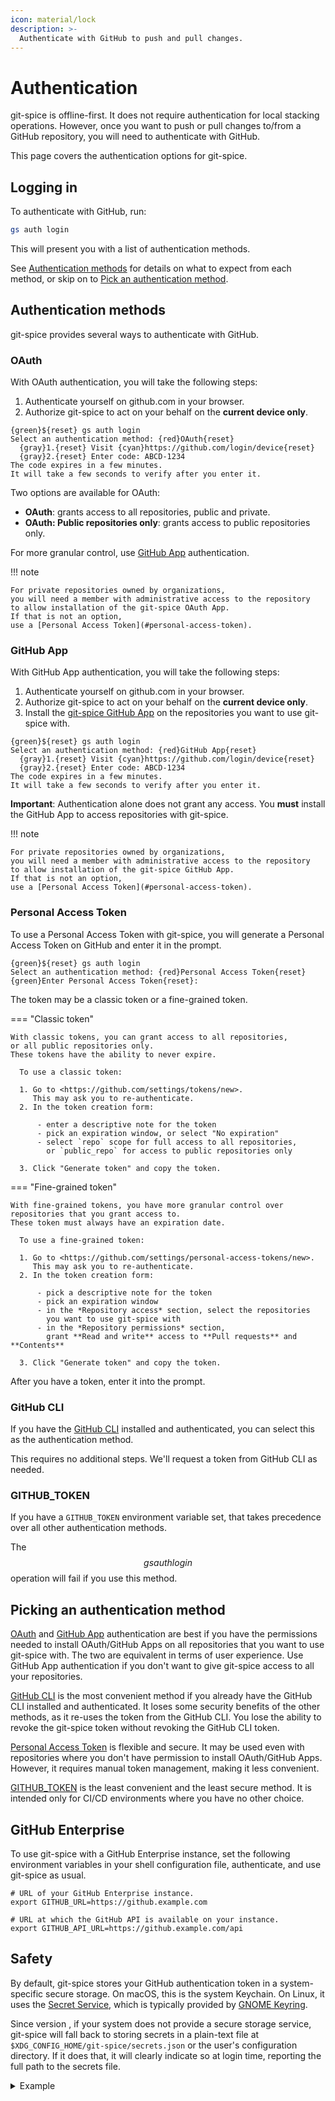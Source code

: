```yaml
---
icon: material/lock
description: >-
  Authenticate with GitHub to push and pull changes.
---
```


# Authentication

git-spice is offline-first.
It does not require authentication for local stacking operations.
However, once you want to push or pull changes to/from a GitHub repository,
you will need to authenticate with GitHub.

This page covers the authentication options for git-spice.

## Logging in

To authenticate with GitHub, run:

```sh
gs auth login
```

This will present you with a list of authentication methods.

See [Authentication methods](#authentication-methods) for details
on what to expect from each method,
or skip on to [Pick an authentication method](#picking-an-authentication-method).

## Authentication methods

git-spice provides several ways to authenticate with GitHub.

### OAuth

With OAuth authentication, you will take the following steps:

1. Authenticate yourself on github.com in your browser.
2. Authorize git-spice to act on your behalf on the **current device only**.

```freeze language="terminal"
{green}${reset} gs auth login
Select an authentication method: {red}OAuth{reset}
  {gray}1.{reset} Visit {cyan}https://github.com/login/device{reset}
  {gray}2.{reset} Enter code: ABCD-1234
The code expires in a few minutes.
It will take a few seconds to verify after you enter it.
```

Two options are available for OAuth:

- **OAuth**: grants access to all repositories, public and private.
- **OAuth: Public repositories only**:
  grants access to public repositories only.

For more granular control, use [GitHub App](#github-app) authentication.

!!! note

    For private repositories owned by organizations,
    you will need a member with administrative access to the repository
    to allow installation of the git-spice OAuth App.
    If that is not an option,
    use a [Personal Access Token](#personal-access-token).

### GitHub App

With GitHub App authentication, you will take the following steps:

1. Authenticate yourself on github.com in your browser.
2. Authorize git-spice to act on your behalf on the **current device only**.
3. Install the [git-spice GitHub App](https://github.com/apps/git-spice)
   on the repositories you want to use git-spice with.

```freeze language="terminal"
{green}${reset} gs auth login
Select an authentication method: {red}GitHub App{reset}
  {gray}1.{reset} Visit {cyan}https://github.com/login/device{reset}
  {gray}2.{reset} Enter code: ABCD-1234
The code expires in a few minutes.
It will take a few seconds to verify after you enter it.
```

**Important**: Authentication alone does not grant any access.
You **must** install the GitHub App to access repositories with git-spice.

!!! note

    For private repositories owned by organizations,
    you will need a member with administrative access to the repository
    to allow installation of the git-spice GitHub App.
    If that is not an option,
    use a [Personal Access Token](#personal-access-token).

### Personal Access Token

To use a Personal Access Token with git-spice,
you will generate a Personal Access Token on GitHub
and enter it in the prompt.

```freeze language="terminal"
{green}${reset} gs auth login
Select an authentication method: {red}Personal Access Token{reset}
{green}Enter Personal Access Token{reset}:
```

The token may be a classic token or a fine-grained token.

=== "Classic token"

    With classic tokens, you can grant access to all repositories,
    or all public repositories only.
    These tokens have the ability to never expire.

      To use a classic token:

      1. Go to <https://github.com/settings/tokens/new>.
         This may ask you to re-authenticate.
      2. In the token creation form:

          - enter a descriptive note for the token
          - pick an expiration window, or select "No expiration"
          - select `repo` scope for full access to all repositories,
            or `public_repo` for access to public repositories only

      3. Click "Generate token" and copy the token.

=== "Fine-grained token"

    With fine-grained tokens, you have more granular control over
    repositories that you grant access to.
    These token must always have an expiration date.

      To use a fine-grained token:

      1. Go to <https://github.com/settings/personal-access-tokens/new>.
         This may ask you to re-authenticate.
      2. In the token creation form:

          - pick a descriptive note for the token
          - pick an expiration window
          - in the *Repository access* section, select the repositories
            you want to use git-spice with
          - in the *Repository permissions* section,
            grant **Read and write** access to **Pull requests** and **Contents**

      3. Click "Generate token" and copy the token.

After you have a token, enter it into the prompt.

### GitHub CLI

If you have the [GitHub CLI](https://cli.github.com/) installed and authenticated,
you can select this as the authentication method.

This requires no additional steps.
We'll request a token from GitHub CLI as needed.

### GITHUB_TOKEN

If you have a `GITHUB_TOKEN` environment variable set,
that takes precedence over all other authentication methods.

The $$gs auth login$$ operation will fail if you use this method.

## Picking an authentication method

[OAuth](#oauth) and [GitHub App](#github-app) authentication are best if you
have the permissions needed to install OAuth/GitHub Apps
on all repositories that you want to use git-spice with.
The two are equivalent in terms of user experience.
Use GitHub App authentication if you don't want to give git-spice access
to all your repositories.

[GitHub CLI](#github-cli) is the most convenient method if you already have
the GitHub CLI installed and authenticated.
It loses some security benefits of the other methods,
as it re-uses the token from the GitHub CLI.
You lose the ability to revoke the git-spice token
without revoking the GitHub CLI token.

[Personal Access Token](#personal-access-token) is flexible and secure.
It may be used even with repositories where you don't have permission to
install OAuth/GitHub Apps.
However, it requires manual token management, making it less convenient.

[GITHUB_TOKEN](#github_token) is the least convenient and the least secure method.
It is intended only for CI/CD environments where you have no other choice.

## GitHub Enterprise

To use git-spice with a GitHub Enterprise instance,
set the following environment variables in your shell configuration file,
authenticate, and use git-spice as usual.

```freeze language="bash"
# URL of your GitHub Enterprise instance.
export GITHUB_URL=https://github.example.com

# URL at which the GitHub API is available on your instance.
export GITHUB_API_URL=https://github.example.com/api
```

## Safety

By default, git-spice stores your GitHub authentication token
in a system-specific secure storage.
On macOS, this is the system Keychain.
On Linux, it uses the [Secret Service](https://specifications.freedesktop.org/secret-service/latest/),
which is typically provided by [GNOME Keyring](https://specifications.freedesktop.org/secret-service/latest/).
<!-- TODO (if we enable Windows): On Windows, it uses the Windows Credential Manager APIs. -->

Since version <!-- gs:version unreleased -->,
if your system does not provide a secure storage service,
git-spice will fall back to storing secrets in a plain-text file
at `$XDG_CONFIG_HOME/git-spice/secrets.json` or the user's configuration directory.
If it does that, it will clearly indicate so at login time,
reporting the full path to the secrets file.

<details>
  <summary>Example</summary>

```freeze language="terminal"
{green}${reset} gs auth login
{gray}...{reset}
{yellow}WRN{reset} Storing secrets in plain text at /home/user/.config/git-spice/secrets.json. Be careful!
{green}INF{reset} github: successfully logged in
```

</details>
